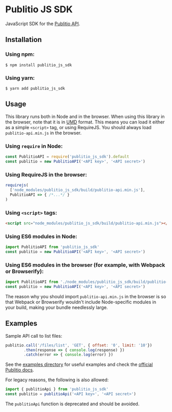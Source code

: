 
# Publitio JS SDK

JavaScript SDK for the [Publitio API](https://publit.io).

## Installation

### Using npm:

```shell
$ npm install publitio_js_sdk
```

### Using yarn:

```shell
$ yarn add publitio_js_sdk
```

## Usage

This library runs both in Node and in the browser.
When using this library in the browser, note that it is
in [UMD](https://github.com/umdjs/umd) format.
This means you can load it either as a simple
`<script>` tag, or using RequireJS. You should always load
`publitio-api.min.js` in the browser.

### Using `require` in Node:

```javascript
const PublitioAPI = require('publitio_js_sdk').default
const publitio = new PublitioAPI('<API key>', '<API secret>')
```

### Using RequireJS in the browser:
```javascript
requirejs(
  ['node_modules/publitio_js_sdk/build/publitio-api.min.js'],
  PublitioAPI => { /*...*/ }
)
```

### Using `<script>` tags:
```html
<script src="node_modules/publitio_js_sdk/build/publitio-api.min.js"></script>
```

### Using ES6 modules in Node:

```javascript
import PublitioAPI from 'publitio_js_sdk'
const publitio = new PublitioAPI('<API key>', '<API secret>')
```

### Using ES6 modules in the browser (for example, with Webpack or Browserify):

```javascript
import PublitioAPI from './node_modules/publitio_js_sdk/build/publitio-api.min.js'
const publitio = new PublitioAPI('<API key>', '<API secret>')
```

The reason why you should import `publitio-api.min.js` in the
browser is so that Webpack or Browserify wouldn't include
Node-specific modules in your build, making your bundle needlessly large.

## Examples

Sample API call to list files: 

```javascript
publitio.call('/files/list', 'GET', { offset: '0', limit: '10'})
        .then(response => { console.log(response) })
        .catch(error => { console.log(error) })
```

See the [examples directory](https://github.com/ob1y2k/publitio_js_sdk/tree/master/examples) for useful examples
and check the [official Publitio docs](https://publit.io/docs/).

For legacy reasons, the following is also allowed:

```javascript
import { publitioApi } from 'publitio_js_sdk'
const publitio = publitioApi('<API key>', '<API secret>')
```

The `publitioApi` function is deprecated and should be avoided.
